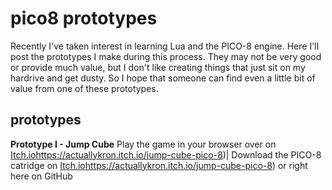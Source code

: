 # pico8 prototypes
Recently I've taken interest in learning Lua and the PICO-8 engine. Here I'll post the prototypes I make during this process. They may not be very good or provide much value, but I don't like creating things that just sit on my hardrive and get dusty. So I hope that someone can find even a little bit of value from one of these prototypes.

## prototypes
**Prototype I - Jump Cube**
Play the game in your browser over on [Itch.io](https://actuallykron.itch.io/jump-cube-pico-8)https://actuallykron.itch.io/jump-cube-pico-8)|
Download the PICO-8 catridge on [Itch.io](https://actuallykron.itch.io/jump-cube-pico-8)https://actuallykron.itch.io/jump-cube-pico-8) or right here on GitHub 
